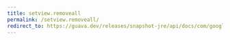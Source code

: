 ```yaml
---
title: setview.removeall
permalink: /setview.removeall/
redirect_to: https://guava.dev/releases/snapshot-jre/api/docs/com/google/common/collect/Sets.SetView.html#removeAll-java.util.Collection-
---
```

